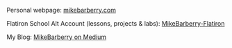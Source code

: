 Personal webpage: [mikebarberry.com](https://mikebarberry.com)

Flatiron School Alt Account (lessons, projects & labs): [MikeBarberry-Flatiron](https://github.com/MikeBarberry-Flatiron)
 
My Blog: [MikeBarberry on Medium](https://mikebarberry.medium.com/)
 
